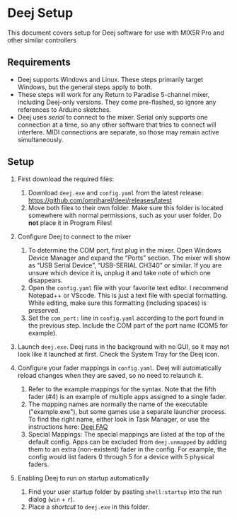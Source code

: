 # Deej Setup

This document covers setup for Deej software for use with MIX5R Pro and other similar controllers

## Requirements

* Deej supports Windows and Linux. These steps primarily target Windows, but the general steps apply to both.
* These steps will work for any Return to Paradise 5-channel mixer, including Deej-only versions. They come pre-flashed, so ignore any references to Arduino sketches.
* Deej uses *serial* to connect to the mixer. Serial only supports one connection at a time, so any other software that tries to connect will interfere. MIDI connections are separate, so those may remain active simultaneously.

## Setup

1. First download the required files:

   1. Download `deej.exe` and `config.yaml` from the latest release: <https://github.com/omriharel/deej/releases/latest>
   2. Move both files to their own folder. Make sure this folder is located somewhere with normal permissions, such as your user folder. Do **not** place it in Program Files!
2. Configure Deej to connect to the mixer  
   1. To determine the COM port, first plug in the mixer. Open Windows
Device Manager and expand the “Ports” section. The mixer will show as “USB Serial Device”, “USB-SERIAL CH340” or similar. If you are unsure which device it is, unplug it and take note of which one disappears.
   2. Open the `config.yaml` file with your favorite text editor. I recommend Notepad++ or VScode. This is just a text file with special formatting. While editing, make sure this formatting (including spaces) is preserved.
   3. Set the `com_port:` line in `config.yaml` according to the port found in the previous step. Include the COM part of the port name (COM5 for example).
3. Launch `deej.exe`. Deej runs in the background with no GUI, so it may not look like it launched at first. Check the System Tray for the Deej icon.  
4. Configure your fader mappings in `config.yaml`. Deej will automatically reload changes when they are saved, so no need to relaunch it.
   1. Refer to the example mappings for the syntax. Note that the fifth fader (#4) is an example of multiple apps assigned to a single fader.
   2. The mapping names are normally the name of the executable ("example.exe"), but some games use a separate launcher process. To find the right name, either look in Task Manager, or use the instructions here: [Deej FAQ](https://github.com/omriharel/deej/blob/master/docs/faq/faq.md#how-can-i-find-the-exe-name-of-insert-app-here)
   3. Special Mappings: The special mappings are listed at the top of the default config. Apps can be excluded from `deej.unmapped` by adding them to an extra (non-existent) fader in the config. For example, the config would list faders 0 through 5 for a device with 5 physical faders.
5. Enabling Deej to run on startup automatically
   1. Find your user startup folder by pasting `shell:startup` into the run dialog (`win` + `r`).
   2. Place a *shortcut* to `deej.exe` in this folder.
